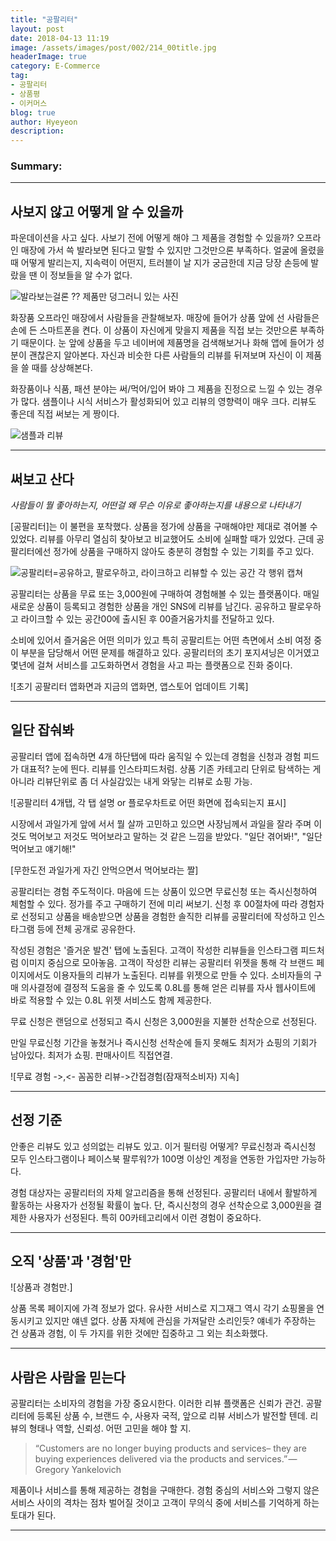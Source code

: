 ```yaml
---
title: "공팔리터"
layout: post
date: 2018-04-13 11:19
image: /assets/images/post/002/214_00title.jpg
headerImage: true
category: E-Commerce
tag:
- 공팔리터
- 상품평
- 이커머스
blog: true
author: Hyeyeon
description:
---
```


### Summary:


---

## 사보지 않고 어떻게 알 수 있을까

파운데이션을 사고 싶다. 사보기 전에 어떻게 해야 그 제품을 경험할 수 있을까? 오프라인 매장에 가서 쓱 발라보면 된다고 말할 수 있지만 그것만으론 부족하다. 얼굴에 올렸을 때 어떻게 발리는지, 지속력이 어떤지, 트러블이 날 지가 궁금한데 지금 당장 손등에 발랐을 땐 이 정보들을 알 수가 없다.

![발라보는걸론 ?? 제품만 덩그러니 있는 사진](/assets/images/post/002/214_01.png)

화장품 오프라인 매장에서 사람들을 관찰해보자. 매장에 들어가 상품 앞에 선 사람들은 손에 든 스마트폰을 켠다. 이 상품이 자신에게 맞을지 제품을 직접 보는 것만으론 부족하기 때문이다. 눈 앞에 상품을 두고 네이버에 제품명을 검색해보거나 화해 앱에 들어가 성분이 괜찮은지 알아본다. 자신과 비슷한 다른 사람들의 리뷰를 뒤져보며 자신이 이 제품을 쓸 때를 상상해본다.

화장품이나 식품, 패션 분야는 써/먹어/입어 봐야 그 제품을 진정으로 느낄 수 있는 경우가 많다. 샘플이나 시식 서비스가 활성화되어 있고 리뷰의 영향력이 매우 크다. 리뷰도 좋은데 직접 써보는 게 짱이다.

![샘플과 리뷰]()

---

## 써보고 산다

*사람들이 뭘 좋아하는지, 어떤걸 왜 무슨 이유로 좋아하는지를 내용으로 나타내기*

[공팔리터]는 이 불편을 포착했다. 상품을 정가에 상품을 구매해야만 제대로 겪어볼 수 있었다. 리뷰를 아무리 열심히 찾아보고 비교했어도 소비에 실패할 때가 있었다. 근데 공팔리터에선 정가에 상품을 구매하지 않아도 충분히 경험할 수 있는 기회를 주고 있다.

![공팔리터=공유하고, 팔로우하고, 라이크하고 리뷰할 수 있는 공간 각 행위 캡쳐]()

공팔리터는 상품을 무료 또는 3,000원에 구매하여 경험해볼 수 있는 플랫폼이다. 매일 새로운 상품이 등록되고 경험한 상품을 개인 SNS에 리뷰를 남긴다. 공유하고 팔로우하고 라이크할 수 있는 공간00에 출시된 후 00즐거움가치를 전달하고 있다.

소비에 있어서 즐거움은 어떤 의미가 있고 특히 공팔리트는 어떤 측면에서 소비 여정 중 이 부분을 담당해서 어떤 문제를 해결하고 있다. 공팔리터의 초기 포지셔닝은 이거였고 몇년에 걸쳐 서비스를 고도화하면서 경험을 사고 파는 플랫폼으로 진화 중이다.

![초기 공팔리터 앱화면과 지금의 앱화면, 앱스토어 업데이트 기록]

---

## 일단 잡숴봐

공팔리터 앱에 접속하면 4개 하단탭에 따라 움직일 수 있는데 경험을 신청과 경험 피드가 대표적? 눈에 띈다. 리뷰를 인스타피드처럼. 상품 기존 카테고리 단위로 탐색하는 게 아니라 리뷰단위로 좀 더 사실감있는 내게 와닿는 리뷰로 쇼핑 가능.

![공팔리터 4개탭, 각 탭 설명 or 플로우차트로 어떤 화면에 접속되는지 표시]

시장에서 과일가게 앞에 서서 뭘 살까 고민하고 있으면 사장님께서 과일을 잘라 주며 이것도 먹어보고 저것도 먹어보라고 말하는 것 같은 느낌을 받았다. "일단 겪어봐!", "일단 먹어보고 얘기해!"

[무한도전 과일가게 자긴 안먹으면서 먹어보라는 짤]

공팔리터는 경험 주도적이다. 마음에 드는 상품이 있으면 무료신청 또는 즉시신청하여 체험할 수 있다. 정가를 주고 구매하기 전에 미리 써보기. 신청 후 00절차에 따라 경험자로 선정되고 상품을 배송받으면 상품을 경험한 솔직한 리뷰를 공팔리터에 작성하고 인스타그램 등에 전체 공개로 공유한다.

작성된 경험은 '즐거운 발견' 탭에 노출된다. 고객이 작성한 리뷰들을 인스타그램 피드처럼 이미지 중심으로 모아놓음. 고객이 작성한 리뷰는 공팔리터 위젯을 통해 각 브랜드 페이지에서도 이용자들의 리뷰가 노출된다. 리뷰를 위젯으로 만들 수 있다.
소비자들의 구매 의사결정에 결정적 도움을 줄 수 있도록 0.8L를 통해 얻은 리뷰를 자사 웹사이트에 바로 적용할 수 있는 0.8L 위젯 서비스도 함께 제공한다.

무료 신청은 랜덤으로 선정되고 즉시 신청은 3,000원을 지불한 선착순으로 선정된다.

만일 무료신청 기간을 놓쳤거나 즉시신청 선착순에 들지 못해도 최저가 쇼핑의 기회가 남아있다. 최저가 쇼핑. 판매사이트 직접연결.

![무료 경험 ->,<- 꼼꼼한 리뷰->간접경험(잠재적소비자) 지속]

---

## 선정 기준

안좋은 리뷰도 있고 성의없는 리뷰도 있고. 이거 필터링 어떻게?
무료신청과 즉시신청 모두 인스타그램이나 페이스북 팔루워?가 100명 이상인 계정을 연동한 가입자만 가능하다.

경험 대상자는 공팔리터의 자체 알고리즘을 통해 선정된다. 공팔리터 내에서 활발하게 활동하는 사용자가 선정될 확률이 높다. 단, 즉시신청의 경우 선착순으로 3,000원을 결제한 사용자가 선정된다.
특히 00카테고리에서 이런 경험이 중요하다.

---

## 오직 '상품'과 '경험'만

![상품과 경험만.]

상품 목록 페이지에 가격 정보가 없다. 유사한 서비스로 지그재그 역시 각기 쇼핑몰을 연동시키고 있지만 얘넨 없다. 상품 자체에 관심을 가져달란 소리인듯? 얘네가 주장하는 건 상품과 경험, 이 두 가지를 위한 것에만 집중하고 그 외는 최소화했다.

---

## 사람은 사람을 믿는다

공팔리터는 소비자의 경험을 가장 중요시한다. 이러한 리뷰 플랫폼은 신뢰가 관건. 공팔리터에 등록된 상품 수, 브랜드 수, 사용자 국적, 앞으로 리뷰 서비스가 발전할 텐데. 리뷰의 형태나 역할, 신뢰성. 어떤 고민을 해야 할 지.

> “Customers are no longer buying products and services– they are buying experiences delivered via the products and services.” — Gregory Yankelovich

제품이나 서비스를 통해 제공하는 경험을 구매한다. 경험 중심의 서비스와 그렇지 않은 서비스 사이의 격차는 점차 벌어질 것이고 고객이 무의식 중에 서비스를 기억하게 하는 토대가 된다.

---
